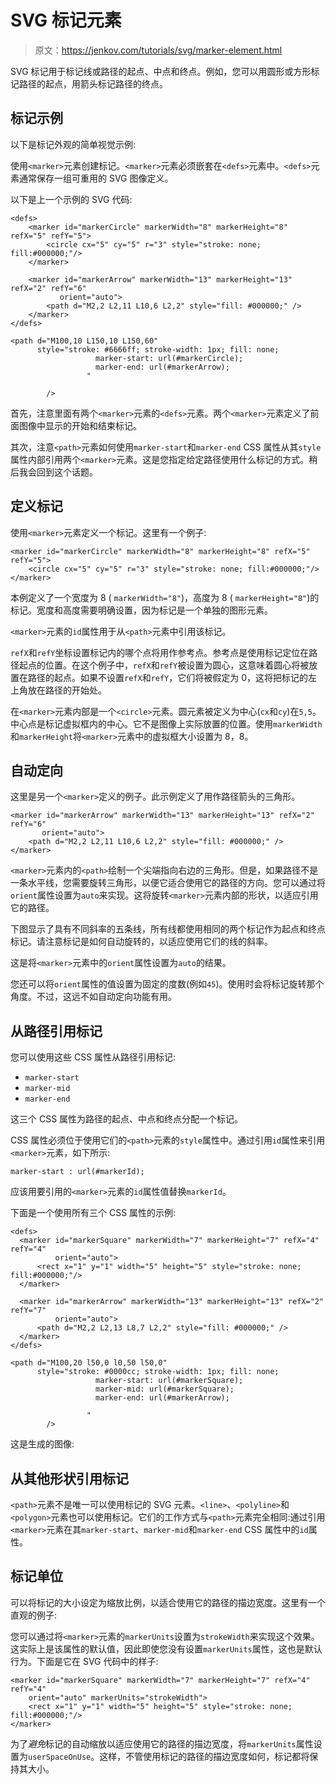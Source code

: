 # SVG 标记元素

> 原文：<https://jenkov.com/tutorials/svg/marker-element.html>

SVG 标记用于标记线或路径的起点、中点和终点。例如，您可以用圆形或方形标记路径的起点，用箭头标记路径的终点。

## 标记示例

以下是标记外观的简单视觉示例:

使用`<marker>`元素创建标记。`<marker>`元素必须嵌套在`<defs>`元素中。`<defs>`元素通常保存一组可重用的 SVG 图像定义。

以下是上一个示例的 SVG 代码:

```
<defs>
    <marker id="markerCircle" markerWidth="8" markerHeight="8" refX="5" refY="5">
        <circle cx="5" cy="5" r="3" style="stroke: none; fill:#000000;"/>
    </marker>

    <marker id="markerArrow" markerWidth="13" markerHeight="13" refX="2" refY="6"
           orient="auto">
        <path d="M2,2 L2,11 L10,6 L2,2" style="fill: #000000;" />
    </marker>
</defs>

<path d="M100,10 L150,10 L150,60"
      style="stroke: #6666ff; stroke-width: 1px; fill: none;
                   marker-start: url(#markerCircle);
                   marker-end: url(#markerArrow);
                 "

        />

```

首先，注意里面有两个`<marker>`元素的`<defs>`元素。两个`<marker>`元素定义了前面图像中显示的开始和结束标记。

其次，注意`<path>`元素如何使用`marker-start`和`marker-end` CSS 属性从其`style`属性内部引用两个`<marker>`元素。这是您指定给定路径使用什么标记的方式。稍后我会回到这个话题。

## 定义标记

使用`<marker>`元素定义一个标记。这里有一个例子:

```
<marker id="markerCircle" markerWidth="8" markerHeight="8" refX="5" refY="5">
    <circle cx="5" cy="5" r="3" style="stroke: none; fill:#000000;"/>
</marker>

```

本例定义了一个宽度为 8 ( `markerWidth="8"`)，高度为 8 ( `markerHeight="8"`)的标记。宽度和高度需要明确设置，因为标记是一个单独的图形元素。

`<marker>`元素的`id`属性用于从`<path>`元素中引用该标记。

`refX`和`refY`坐标设置标记内的哪个点将用作参考点。参考点是使用标记定位在路径起点的位置。在这个例子中，`refX`和`refY`被设置为圆心，这意味着圆心将被放置在路径的起点。如果不设置`refX`和`refY`，它们将被假定为 0，这将把标记的左上角放在路径的开始处。

在`<marker>`元素内部是一个`<circle>`元素。圆元素被定义为中心(`cx`和`cy`)在`5,5`。中心点是标记虚拟框内的中心。它不是图像上实际放置的位置。使用`markerWidth`和`markerHeight`将`<marker>`元素中的虚拟框大小设置为 8，8。

## 自动定向

这里是另一个`<marker>`定义的例子。此示例定义了用作路径箭头的三角形。

```
<marker id="markerArrow" markerWidth="13" markerHeight="13" refX="2" refY="6"
       orient="auto">
    <path d="M2,2 L2,11 L10,6 L2,2" style="fill: #000000;" />
</marker>

```

`<marker>`元素内的`<path>`绘制一个尖端指向右边的三角形。但是，如果路径不是一条水平线，您需要旋转三角形，以便它适合使用它的路径的方向。您可以通过将`orient`属性设置为`auto`来实现。这将旋转`<marker>`元素内部的形状，以适应引用它的路径。

下图显示了具有不同斜率的五条线，所有线都使用相同的两个标记作为起点和终点标记。请注意标记是如何自动旋转的，以适应使用它们的线的斜率。

这是将`<marker>`元素中的`orient`属性设置为`auto`的结果。

您还可以将`orient`属性的值设置为固定的度数(例如`45`)。使用时会将标记旋转那个角度。不过，这远不如自动定向功能有用。

## 从路径引用标记

您可以使用这些 CSS 属性从路径引用标记:

*   `marker-start`
*   `marker-mid`
*   `marker-end`

这三个 CSS 属性为路径的起点、中点和终点分配一个标记。

CSS 属性必须位于使用它们的`<path>`元素的`style`属性中。通过引用`id`属性来引用`<marker>`元素，如下所示:

```
marker-start : url(#markerId);

```

应该用要引用的`<marker>`元素的`id`属性值替换`markerId`。

下面是一个使用所有三个 CSS 属性的示例:

```
<defs>
  <marker id="markerSquare" markerWidth="7" markerHeight="7" refX="4" refY="4"
          orient="auto">
      <rect x="1" y="1" width="5" height="5" style="stroke: none; fill:#000000;"/>
  </marker>

  <marker id="markerArrow" markerWidth="13" markerHeight="13" refX="2" refY="7"
          orient="auto">
      <path d="M2,2 L2,13 L8,7 L2,2" style="fill: #000000;" />
  </marker>
</defs>

<path d="M100,20 l50,0 l0,50 l50,0"
      style="stroke: #0000cc; stroke-width: 1px; fill: none;
                   marker-start: url(#markerSquare);
                   marker-mid: url(#markerSquare);
                   marker-end: url(#markerArrow);

                 "
        />

```

这是生成的图像:

## 从其他形状引用标记

`<path>`元素不是唯一可以使用标记的 SVG 元素。`<line>`、`<polyline>`和`<polygon>`元素也可以使用标记。它们的工作方式与`<path>`元素完全相同:通过引用`<marker>`元素在其`marker-start`、`marker-mid`和`marker-end` CSS 属性中的`id`属性。

## 标记单位

可以将标记的大小设定为缩放比例，以适合使用它的路径的描边宽度。这里有一个直观的例子:

您可以通过将`<marker>`元素的`markerUnits`设置为`strokeWidth`来实现这个效果。这实际上是该属性的默认值，因此即使您没有设置`markerUnits`属性，这也是默认行为。下面是它在 SVG 代码中的样子:

```
<marker id="markerSquare" markerWidth="7" markerHeight="7" refX="4" refY="4"
    orient="auto" markerUnits="strokeWidth">
    <rect x="1" y="1" width="5" height="5" style="stroke: none; fill:#000000;"/>
</marker>

```

为了*避免*标记的自动缩放以适应使用它的路径的描边宽度，将`markerUnits`属性设置为`userSpaceOnUse`。这样，不管使用标记的路径的描边宽度如何，标记都将保持其大小。